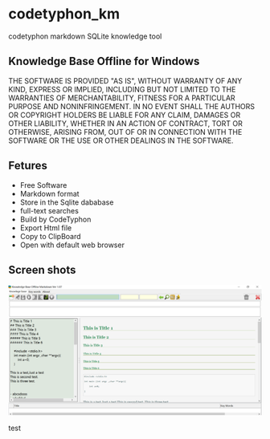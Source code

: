 # codetyphon_km

codetyphon markdown SQLite knowledge tool

## Knowledge Base Offline for Windows
THE SOFTWARE IS PROVIDED "AS IS", WITHOUT WARRANTY OF ANY KIND, EXPRESS OR IMPLIED, INCLUDING BUT NOT LIMITED TO THE WARRANTIES OF MERCHANTABILITY, FITNESS FOR A PARTICULAR PURPOSE AND NONINFRINGEMENT. IN NO EVENT SHALL THE AUTHORS OR COPYRIGHT HOLDERS BE LIABLE FOR ANY CLAIM, DAMAGES OR OTHER LIABILITY, WHETHER IN AN ACTION OF CONTRACT, TORT OR OTHERWISE, ARISING FROM, OUT OF OR IN CONNECTION WITH THE SOFTWARE OR THE USE OR OTHER DEALINGS IN THE SOFTWARE.

## Fetures
- Free Software
- Markdown format
- Store in the Sqlite dababase
- full-text searches
- Build by CodeTyphon 
- Export Html file
- Copy to ClipBoard
- Open with default web browser

## Screen shots 

![](images/baa5616eb502c755fe8a068816acf743.png)

test
